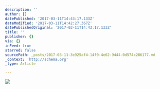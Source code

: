 ```yaml
---
description: ''
author: []
datePublished: '2017-03-11T14:43:17.133Z'
dateModified: '2017-03-11T14:42:27.367Z'
datePublishedOriginal: '2017-03-11T14:43:17.133Z'
title: ''
publisher: {}
via: {}
inFeed: true
starred: false
sourcePath: _posts/2017-03-11-3e925af4-14f0-4e62-9444-0d574c286177.md
_context: 'http://schema.org'
_type: Article

---
```

![](https://the-grid-user-content.s3-us-west-2.amazonaws.com/d5493cd8-bf9e-445f-bea7-1e94adc108c3.jpg)